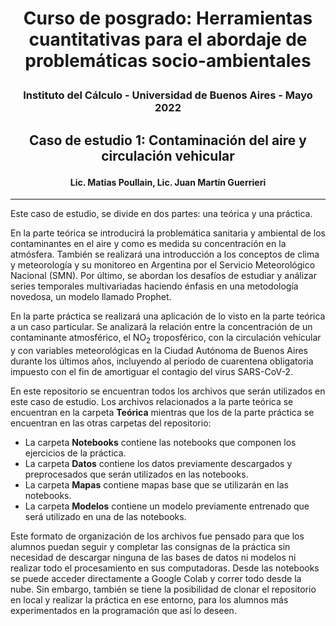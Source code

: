 # <p align="center">Curso de posgrado: Herramientas cuantitativas para el abordaje de problemáticas socio-ambientales</p>
### <p align="center">Instituto del Cálculo - Universidad de Buenos Aires - Mayo 2022</p>
## <p align="center">Caso de estudio 1: Contaminación del aire y circulación vehicular</p>
#### <p align="center">Lic. Matias Poullain, Lic. Juan Martín Guerrieri</p>
---
Este caso de estudio, se divide en dos partes: una teórica y una práctica.

En la parte teórica se introducirá la problemática sanitaria y ambiental de los contaminantes en el aire y como es medida su concentración en la atmósfera. También se realizará una introducción a los conceptos de clima y meteorología y su monitoreo en Argentina por el Servicio Meteorológico Nacional (SMN). Por último, se abordan los desafíos de estudiar y análizar series temporales multivariadas haciendo énfasis en una metodología novedosa, un modelo llamado Prophet.

En la parte práctica se realizará una aplicación de lo visto en la parte teórica a un caso particular. Se analizará la relación entre la concentración de un contaminante atmosférico, el NO<sub>2</sub> troposférico, con la circulación vehícular y con variables meteorológicas en la Ciudad Autónoma de Buenos Aires durante los últimos años, incluyendo al período de cuarentena obligatoria impuesto con el fin de amortiguar el contagio del virus SARS-CoV-2.

En este repositorio se encuentran todos los archivos que serán utilizados en este caso de estudio. Los archivos relacionados a la parte teórica se encuentran en la carpeta **Teórica** mientras que los de la parte práctica se encuentran en las otras carpetas del repositorio:
* La carpeta **Notebooks** contiene las notebooks que componen los ejercicios de la práctica.
* La carpeta **Datos** contiene los datos previamente descargados y preprocesados que serán utilizados en las notebooks.
* La carpeta **Mapas** contiene mapas base que se utilizarán en las notebooks.
* La carpeta **Modelos** contiene un modelo previamente entrenado que será utilizado en una de las notebooks.

Este formato de organización de los archivos fue pensado para que los alumnos puedan seguir y completar las consignas de la práctica sin necesidad de descargar ninguna de las bases de datos ni modelos ni realizar todo el procesamiento en sus computadoras. Desde las notebooks se puede acceder directamente a Google Colab y correr todo desde la nube. Sin embargo, también se tiene la posibilidad de clonar el repositorio en local y realizar la práctica en ese entorno, para los alumnos más experimentados en la programación que así lo deseen.
